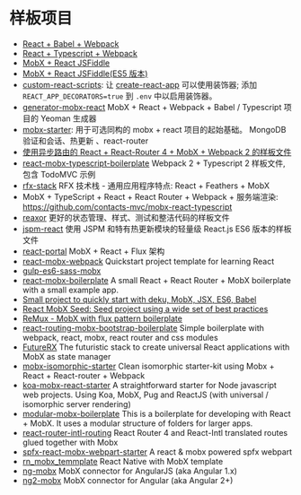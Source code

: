 # 样板项目

* [React + Babel + Webpack](https://github.com/mweststrate/react-mobservable-boilerplate)
* [React + Typescript + Webpack](https://github.com/mobxjs/mobx-react-typescript-boilerplate)
* [MobX + React JSFiddle](https://jsfiddle.net/mweststrate/wgbe4guu/)
* [MobX + React JSFiddle(ES5 版本)](https://jsfiddle.net/rubyred/55oc981v/)
* [custom-react-scripts](https://www.npmjs.com/package/custom-react-scripts): 让 [create-react-app](https://github.com/facebookincubator/create-react-app) 可以使用装饰器; 添加 `REACT_APP_DECORATORS=true` 到 `.env` 中以启用装饰器。
* [generator-mobx-react](https://www.npmjs.com/package/generator-mobx-react) MobX + React + Webpack + Babel / Typescript 项目的 Yeoman 生成器
* [mobx-starter](https://github.com/nightwolfz/mobx-starter): 用于可选同构的 mobx + react 项目的起始基础。 MongoDB 验证和会话、热更新 、react-router
* [使用异步路由的 React + React-Router 4 + MobX + Webpack 2 的样板文件](https://github.com/mhaagens/react-mobx-react-router4-boilerplate)
* [react-mobx-typescript-boilerplate](https://github.com/rokoroku/react-mobx-typescript-boilerplate) Webpack 2 + Typescript 2 样板文件, 包含 TodoMVC 示例
* [rfx-stack](https://github.com/foxhound87/rfx-stack) RFX 技术栈 - 通用应用程序特点: React + Feathers + MobX
* MobX + TypeScript + React + React Router + Webpack + 服务端渲染: https://github.com/contacts-mvc/mobx-react-typescript
* [reaxor](https://github.com/KadoBOT/reaxor) 更好的状态管理、样式、测试和整洁代码的样板文件
* [jspm-react](https://github.com/capaj/jspm-react) 使用 JSPM 和特有热更新模块的轻量级 React.js ES6 版本的样板文件
* [react-portal](https://github.com/vinej/react-portal) MobX + React + Flux 架构
* [react-mobx-webpack](https://github.com/tapos007/ReactJS-MobX-Webpack-Boilerplate/tree/master/app/store) Quickstart project template for learning React
* [gulp-es6-sass-mobx](https://github.com/pixelkritzel/gulp_es6_sass_boilerplate)
* [react-mobx-boilerplate](https://github.com/osenvosem/react-mobx-boilerplate) A small React + React Router + MobX boilerplate with a small example app.
* [Small project to quickly start with deku, MobX, JSX, ES6, Babel](https://github.com/micnews/mobx-deku-boilerplate)
* [React MobX Seed: Seed project using a wide set of best practices](https://github.com/sapientglobalmarkets/react-mobx-seed)
* [ReMux - MobX with flux pattern boilerplate](https://github.com/vinej/react-remux)
* [react-routing-mobx-bootstrap-boilerplate](https://github.com/tranqy/react-routing-mobx-bootstrap-boilerplate) Simple boilerplate with webpack, react, mobx, react router and css modules
* [FutureRX](https://github.com/iam4x/futureRX) The futuristic stack to create universal React applications with MobX as state manager
* [mobx-isomorphic-starter](https://github.com/Xerios/mobx-isomorphic-starter) Clean isomorphic starter-kit using Mobx + React + React-router + Webpack
* [koa-mobx-react-starter](https://github.com/lostpebble/koa-mobx-react-starter) A straightforward starter for Node javascript web projects. Using Koa, MobX, Pug and ReactJS (with universal / isomorphic server rendering)
* [modular-mobx-boilerplate](https://github.com/code-shoily/modular-mobx-boilerplate) This is a boilerplate for developing with React + MobX. It uses a modular structure of folders for larger apps.
* [react-router-intl-routing](https://github.com/jamiehill/react-router-intl-routing) React Router 4 and React-Intl translated routes glued together with Mobx
* [spfx-react-mobx-webpart-starter](https://github.com/kmees/spfx-react-mobx-webpart-starter) A react & mobx powered spfx webpart
* [rn_mobx_temmplate](https://github.com/hiaw/rn_mobx_template) React Native with MobX template
* [ng-mobx](https://github.com/500tech/ng-mobx) MobX connector for AngularJS (aka Angular 1.x)
* [ng2-mobx](https://github.com/500tech/ng2-mobx) MobX connector for Angular (aka Angular 2+)
